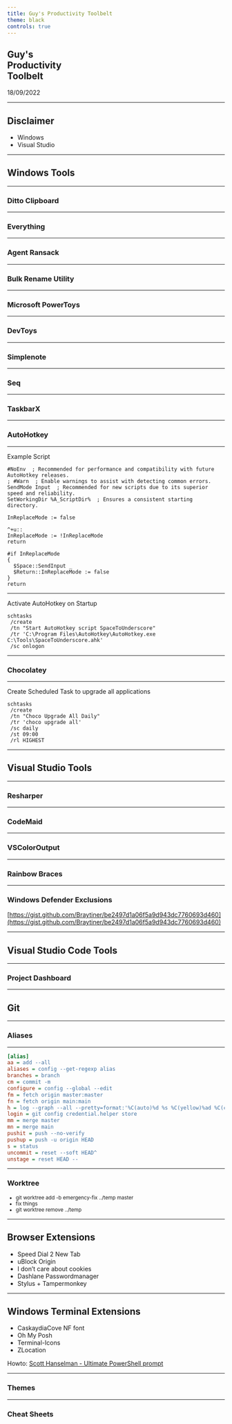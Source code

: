 ```yaml
---
title: Guy's Productivity Toolbelt
theme: black
controls: true
---
```


## Guy's <br/> Productivity <br/> Toolbelt

18/09/2022

---

## Disclaimer

- Windows <!-- .element: class="fragment" -->
- Visual Studio <!-- .element: class="fragment" -->

---

## Windows Tools

----

### Ditto Clipboard

----

### Everything

----

### Agent Ransack

----

### Bulk Rename Utility

----

### Microsoft PowerToys

----

### DevToys

----

### Simplenote

----

### Seq

----

### TaskbarX

----

### AutoHotkey

----

Example Script

```ahk[6|8-10|12-17]
#NoEnv  ; Recommended for performance and compatibility with future AutoHotkey releases.
; #Warn  ; Enable warnings to assist with detecting common errors.
SendMode Input  ; Recommended for new scripts due to its superior speed and reliability.
SetWorkingDir %A_ScriptDir%  ; Ensures a consistent starting directory.

InReplaceMode := false

^+u::
InReplaceMode := !InReplaceMode
return

#if InReplaceMode
{
  $Space::SendInput _
  $Return::InReplaceMode := false
}  
return
```

----

Activate AutoHotkey on Startup

```shell
schtasks 
 /create 
 /tn "Start AutoHotkey script SpaceToUnderscore"
 /tr 'C:\Program Files\AutoHotkey\AutoHotkey.exe C:\Tools\SpaceToUnderscore.ahk' 
 /sc onlogon
```

----

### Chocolatey

----

Create Scheduled Task to upgrade all applications

```shell
schtasks 
 /create 
 /tn "Choco Upgrade All Daily" 
 /tr 'choco upgrade all' 
 /sc daily 
 /st 09:00 
 /rl HIGHEST
```

---

## Visual Studio Tools

----

### Resharper

----

### CodeMaid

----

### VSColorOutput

----

### Rainbow Braces

----

### Windows Defender Exclusions

[https://gist.github.com/Braytiner/be2497d1a06f5a9d943dc7760693d460](https://gist.github.com/Braytiner/be2497d1a06f5a9d943dc7760693d460)

---

## Visual Studio Code Tools

----

### Project Dashboard

---

## Git

----

### Aliases

----

```ini [2|3|4|5|6|7|8|9|10|11|12|13|14|15]
[alias]
aa = add --all
aliases = config --get-regexp alias
branches = branch
cm = commit -m
configure = config --global --edit
fm = fetch origin master:master
fn = fetch origin main:main
h = log --graph --all --pretty=format:'%C(auto)%d %s %C(yellow)%ad %C(cyan)<%an> %C(green)%h' --date='format-local:%Y-%m-%d %H:%M:%S'
login = git config credential.helper store
mm = merge master
mn = merge main
pushit = push --no-verify
pushup = push -u origin HEAD
s = status
uncommit = reset --soft HEAD^
unstage = reset HEAD --
```

----

### Worktree

<small>

* git worktree add -b emergency-fix ../temp master <!-- .element: class="fragment" -->
* fix things <!-- .element: class="fragment" -->
* git worktree remove ../temp <!-- .element: class="fragment" -->

</small>

----

## Browser Extensions

* Speed Dial 2 New Tab <!-- .element: class="fragment" -->
* uBlock Origin <!-- .element: class="fragment" -->
* I don’t care about cookies <!-- .element: class="fragment" -->
* Dashlane Passwordmanager <!-- .element: class="fragment" -->
* Stylus + Tampermonkey <!-- .element: class="fragment" -->

----

## Windows Terminal Extensions

* CaskaydiaCove NF font <!-- .element: class="fragment" -->
* Oh My Posh <!-- .element: class="fragment" -->
* Terminal-Icons <!-- .element: class="fragment" -->
* ZLocation <!-- .element: class="fragment" -->

Howto: [Scott Hanselman - Ultimate PowerShell prompt](https://www.hanselman.com/blog/my-ultimate-powershell-prompt-with-oh-my-posh-and-the-windows-terminal) <!-- .element: class="fragment" -->

----

### Themes

----

### Cheat Sheets

